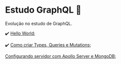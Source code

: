 # Estudo GraphQL :rocket:

Evolução no estudo de GraphQL.

:heavy_check_mark: [Hello World](https://www.youtube.com/watch?v=7RoHxSGVAdU&list=PLPXWI3llyMiK9uw7tfljM2hnQl2qu6CeT);

:heavy_check_mark: [Como criar Types, Queries e Mutations](https://www.youtube.com/watch?v=iUYabIGhJYk);

[Configurando servidor com Apollo Server e MongoDB](https://www.youtube.com/watch?v=J4xep6HHeIo&list=PLPXWI3llyMiK9uw7tfljM2hnQl2qu6CeT&index=3);
